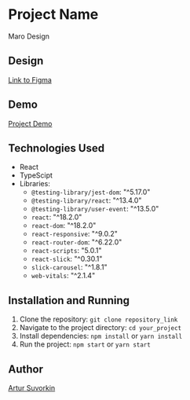 # Project Name

Maro Design

## Design

[Link to Figma]([figma_link](https://www.figma.com/file/g3nfH9TEsUXUOOlzDgVfgn/E-commerce_-sm?type=design&node-id=0-1&mode=design&t=6zWbcjv9nMlsZ5N9-0))

## Demo

[Project Demo](https://maro-project.vercel.app/)

## Technologies Used

- React
- TypeScipt
- Libraries: 
  - `@testing-library/jest-dom`: "^5.17.0"
  - `@testing-library/react`: "^13.4.0"
  - `@testing-library/user-event`: "^13.5.0"
  - `react`: "^18.2.0"
  - `react-dom`: "^18.2.0"
  - `react-responsive`: "^9.0.2"
  - `react-router-dom`: "^6.22.0"
  - `react-scripts`: "5.0.1"
  - `react-slick`: "^0.30.1"
  - `slick-carousel`: "^1.8.1"
  - `web-vitals`: "^2.1.4"
## Installation and Running

1. Clone the repository: `git clone repository_link`
2. Navigate to the project directory: `cd your_project`
3. Install dependencies: `npm install` or `yarn install`
4. Run the project: `npm start` or `yarn start`

## Author

[Artur Suvorkin](github.com/artursuvor)

